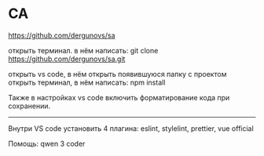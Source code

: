 # СА

https://github.com/dergunovs/sa

открыть терминал. в нём написать:
git clone https://github.com/dergunovs/sa.git

открыть vs code, в нём открыть появившуюся папку с проектом
открыть терминал, в нём написать:
npm install

Также в настройках vs code включить форматирование кода при сохранении.

---

Внутри VS code установить 4 плагина: eslint, stylelint, prettier, vue official

Помощь: qwen 3 coder
